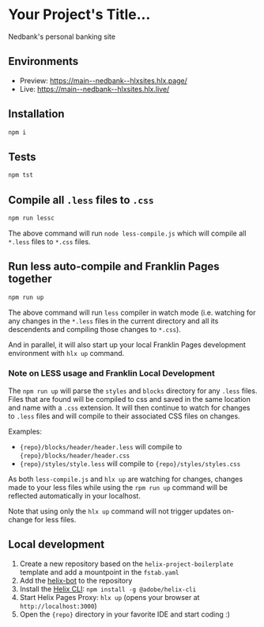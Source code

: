 # Your Project's Title...
Nedbank's personal banking site

## Environments
- Preview: https://main--nedbank--hlxsites.hlx.page/
- Live: https://main--nedbank--hlxsites.hlx.live/

## Installation

```sh
npm i
```

## Tests

```sh
npm tst
```
## Compile all `.less` files to `.css`
```sh
npm run lessc
```

The above command will run `node less-compile.js` which will compile all `*.less` files to `*.css` files.

## Run less auto-compile and Franklin Pages together

```sh
npm run up
```

The above command will run `less` compiler in watch mode (i.e. watching for any changes in the `*.less` files in the current directory and all its descendents and compiling those changes to `*.css`).

And in parallel, it will also start up your local Franklin Pages development environment with `hlx up` command.

### Note on LESS usage and Franklin Local Development

 The `npm run up` will parse the `styles` and `blocks` directory for any `.less` files. Files that are found will be compiled to css and saved in the same location and name with a `.css` extension. It will then continue to watch for changes to `.less` files and will compile to their associated CSS files on changes.

Examples:
  - `{repo}/blocks/header/header.less` will compile to `{repo}/blocks/header/header.css`
  - `{repo}/styles/style.less` will compile to `{repo}/styles/styles.css`

As both `less-compile.js` and `hlx up` are watching for changes, changes made to your less files while using the `rpm run up` command will be reflected automatically in your localhost.

Note that using only the `hlx up` command will not trigger updates on-change for less files.


## Local development

1. Create a new repository based on the `helix-project-boilerplate` template and add a mountpoint in the `fstab.yaml`
1. Add the [helix-bot](https://github.com/apps/helix-bot) to the repository
1. Install the [Helix CLI](https://github.com/adobe/helix-cli): `npm install -g @adobe/helix-cli`
1. Start Helix Pages Proxy: `hlx up` (opens your browser at `http://localhost:3000`)
1. Open the `{repo}` directory in your favorite IDE and start coding :)
